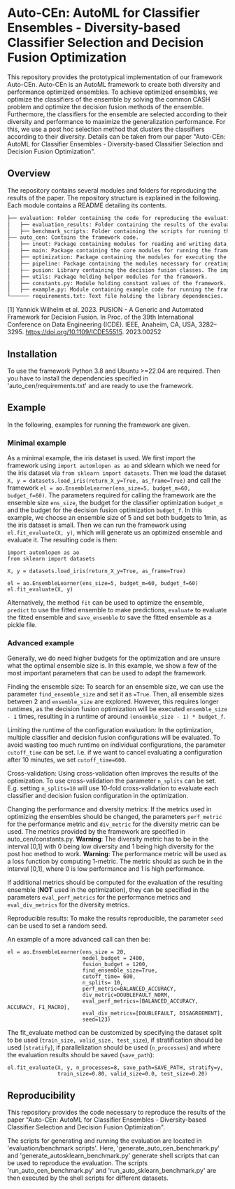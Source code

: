 # Auto-CEn: AutoML for Classifier Ensembles - Diversity-based Classifier Selection and Decision Fusion Optimization 

This repository provides the prototypical implementation of our framework Auto-CEn.
Auto-CEn is an AutoML framework to create both diversity and performance optimized ensembles.
To achieve optimized ensembles, we optimize the classifiers of the ensemble by solving the common CASH problem and optimize the decision fusion methods of the ensemble.
Furthermore, the classifiers for the ensemble are selected according to their diversity and performance to maximize the generalization performance.
For this, we use a post hoc selection method that clusters the classifiers according to their diversity.
Details can be taken from our paper "Auto-CEn: AutoML for Classifier Ensembles - Diversity-based Classifier Selection and Decision Fusion Optimization".

## Overview
The repository contains several modules and folders for reproducing the results of the paper.
The repository structure is explained in the following. Each module contains a README detailing its contents.

```md
├── evaluation: Folder containing the code for reproducing the evaluation results, as well as the results themselves.
│   ├── evaluation_results: Folder containing the results of the evaluation runs.
│   ├── benchmark_scripts: Folder containing the scripts for running the evaluation.
├── auto_cen: Contains the framework code.
│   ├── inout: Package containing modules for reading and writing data, as well as generating evaluation results.
│   ├── main: Package containing the core modules for running the framework, i.e. storing the data, constructing the configuration space and running the ensemble optimization.
│   ├── optimization: Package containing the modules for executing the CASH optimization and the data structure for storing algorithm configurations
│   ├── pipeline: Package containing the modules necessary for creating the automl and ensemble pipeline, i.e. the classification and decision fusion algorithms, the post hoc selection and the evaluation of the configurations.
│   ├── pusion: Library containing the decision fusion classes. The implementation is taken from the pusion paper by Wilhelm et al. [1].
│   ├── utils: Package holding helper modules for the framework.
│   ├── constants.py: Module holding constant values of the framework.
│   ├── example.py: Module containing example code for running the framework.
└────── requirements.txt: Text file holding the library dependencies.
```

[1] Yannick Wilhelm et al. 2023. PUSION - A Generic and Automated Framework for
Decision Fusion. In Proc. of the 39th International Conference on Data Engineering
(ICDE). IEEE, Anaheim, CA, USA, 3282–3295. https://doi.org/10.1109/ICDE55515.
2023.00252

## Installation
To use the framework Python 3.8 and Ubuntu >=22.04 are required.
Then you have to install the dependencies specified in 'auto_cen/requirements.txt' and are ready to use the framework.

## Example
In the following, examples for running the framework are given.

### Minimal example
As a minimal example, the iris dataset is used.
We first import the framework using `import automlopen as ao` and sklearn which we need for the iris dataset via `from sklearn import datasets`.
Then we load the dataset `X, y = datasets.load_iris(return_X_y=True, as_frame=True)` and call the framework `el = ao.EnsembleLearner(ens_size=5, budget_m=60, budget_f=60)`.
The parameters required for calling the framework are the ensemble size `ens_size`, the budget for the classifier optimization `budget_m` and the budget for the decision fusion optimization `budget_f`.
In this example, we choose an ensemble size of 5 and set both budgets to 1min, as the iris dataset is small.
Then we can run the framework using `el.fit_evaluate(X, y)`, which will generate us an optimized ensemble and evaluate it.
The resulting code is then:

	import automlopen as ao
	from sklearn import datasets

	X, y = datasets.load_iris(return_X_y=True, as_frame=True)

	el = ao.EnsembleLearner(ens_size=5, budget_m=60, budget_f=60)
	el.fit_evaluate(X, y)

Alternatively, the method `fit` can be used to optimize the ensemble, `predict` to use the fitted ensemble to make predictions, `evaluate` to evaluate the fitted ensemble and `save_ensemble` to save the fitted ensemble as a pickle file.

### Advanced example
Generally, we do need higher budgets for the optimization and are unsure what the optimal ensemble size is.
In this example, we show a few of the most important parameters that can be used to adapt the framework.

Finding the ensemble size: To search for an ensemble size, we can use the parameter `find_ensemble_size` and set it as `=True`.
Then, all ensemble sizes between 2 and `ensemble_size` are explored.
However, this requires longer runtimes, as the decision fusion optimization will be executed `ensemble_size - 1` times, resulting in a runtime of around `(ensemble_size - 1) * budget_f`.

Limiting the runtime of the configuration evaluation: In the optimization, multiple classifier and decision fusion configurations will be evaluated. To avoid wasting too much runtime on individual configurations, the parameter `cutoff_time` can be set. I.e. if we want to cancel evaluating a configuration after 10 minutes, we set `cutoff_time=600`.

Cross-validation: Using cross-validation often improves the results of the optimization. To use cross-validation the parameter `n_splits` can be set. E.g. setting `n_splits=10` will use 10-fold cross-validation to evaluate each classifier and decision fusion configuration in the optimization.

Changing the performance and diversity metrics: If the metrics used in optimizing the ensembles should be changed, the parameters `perf_metric` for the performance metric and `div_metric` for the diversity metric can be used.
The metrics provided by the framework are specified in auto_cen/constants.py.
**Warning**: The diversity metric has to be in the interval [0,1] with 0 being low diversity and 1 being high diversity for the post hoc method to work.
**Warning**: The performance metric will be used as a loss function by computing 1-metric. The metric should as such be in the interval [0,1], where 0 is low performance and 1 is high performance.

If additional metrics should be computed for the evaluation of the resulting ensemble (**NOT** used in the optimization), they can be specified in the parameters `eval_perf_metrics` for the performance metrics and `eval_div_metrics` for the diversity metrics.

Reproducible results: To make the results reproducible, the parameter `seed` can be used to set a random seed.

An example of a more advanced call can then be:

    el = ao.EnsembleLearner(ens_size = 20, 
                            model_budget = 2400, 
                            fusion_budget = 1200,
                            find_ensemble_size=True,
                            cutoff_time= 600,
                            n_splits= 10,
                            perf_metric=BALANCED_ACCURACY,
                            div_metric=DOUBLEFAULT_NORM,
                            eval_perf_metrics=[BALANCED_ACCURACY, ACCURACY, F1_MACRO],
                            eval_div_metrics=[DOUBLEFAULT, DISAGREEMENT],
                            seed=123)


The fit_evaluate method can be customized by specifying the dataset split to be used (`train_size, valid_size, test_size`), if stratification should be used (`stratify`), if parallelization should be used (`n_processes`) and where the evaluation results should be saved (`save_path`):

    el.fit_evaluate(X, y, n_processes=8, save_path=SAVE_PATH, stratify=y,
                    train_size=0.80, valid_size=0.0, test_size=0.20)


## Reproducibility
This repository provides the code necessary to reproduce the results of the paper "Auto-CEn: AutoML for Classifier Ensembles - Diversity-based Classifier Selection and Decision Fusion Optimization".

The scripts for generating and running the evaluation are located in 'evaluation/benchmark scripts'.
Here, 'generate_auto_cen_benchmark.py' and 'generate_autosklearn_benchmark.py' generate shell scripts that can be used to reproduce the evaluation.
The scripts 'run_auto_cen_benchmark.py' and 'run_auto_sklearn_benchmark.py' are then executed by the shell scripts for different datasets.

